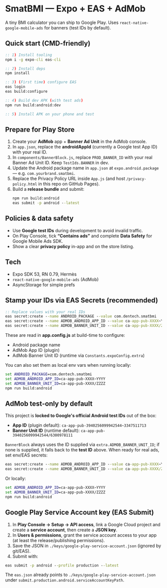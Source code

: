 # SmatBMI — Expo + EAS + AdMob

A tiny BMI calculator you can ship to Google Play. Uses `react-native-google-mobile-ads` for banners (test IDs by default).

## Quick start (CMD-friendly)

```bat
:: 1) Install tooling
npm i -g expo-cli eas-cli

:: 2) Install deps
npm install

:: 3) (First time) configure EAS
eas login
eas build:configure

:: 4) Build dev APK (with test ads)
npm run build:android:dev

:: 5) Install APK on your phone and test
```

## Prepare for Play Store

1. Create your **AdMob** app + **Banner Ad Unit** in the AdMob console.
2. In `app.json`, replace the **androidAppId** (currently a Google test App ID) with your real ID.
3. In `components/BannerBlock.js`, replace `PROD_BANNER_ID` with your real Banner Ad Unit ID. Keep `TestIds.BANNER` in dev.
4. Update the Android package name in `app.json` at `expo.android.package` — e.g. `com.yourbrand.smatbmi`.
5. Replace the Privacy Policy URL inside `App.js` (and host `/privacy-policy.html` in this repo on GitHub Pages).
6. Build a **release bundle** and submit:
   ```bat
   npm run build:android
   eas submit -p android --latest
   ```

## Policies & data safety
- Use **Google test IDs** during development to avoid invalid traffic.
- On Play Console, tick **“Contains ads”** and complete **Data Safety** for Google Mobile Ads SDK.
- Show a clear **privacy policy** in-app and on the store listing.

## Tech
- Expo SDK 53, RN 0.79, Hermès
- `react-native-google-mobile-ads` (AdMob)
- AsyncStorage for simple prefs


## Stamp your IDs via EAS Secrets (recommended)

```bat
:: Replace values with your real IDs
eas secret:create --name ANDROID_PACKAGE --value com.dentech.smatbmi
eas secret:create --name ADMOB_ANDROID_APP_ID --value ca-app-pub-XXXX~YYYY
eas secret:create --name ADMOB_BANNER_UNIT_ID --value ca-app-pub-XXXX/ZZZZ
```

These are read in **app.config.js** at build-time to configure:
- Android package name
- AdMob App ID (plugin)
- AdMob Banner Unit ID (runtime via `Constants.expoConfig.extra`)

You can also set them as local env vars when running locally:
```bat
set ANDROID_PACKAGE=com.dentech.smatbmi
set ADMOB_ANDROID_APP_ID=ca-app-pub-XXXX~YYYY
set ADMOB_BANNER_UNIT_ID=ca-app-pub-XXXX/ZZZZ
npm run build:android
```


## AdMob test-only by default

This project is **locked to Google's official Android test IDs** out of the box:

- **App ID** (plugin default): `ca-app-pub-3940256099942544~3347511713`
- **Banner Unit ID** (runtime default): `ca-app-pub-3940256099942544/6300978111`

`BannerBlock` always uses the ID supplied via `extra.ADMOB_BANNER_UNIT_ID`; if none is supplied,
it falls back to the **test ID** above. When ready for real ads, set env/EAS secrets:

```bat
eas secret:create --name ADMOB_ANDROID_APP_ID --value ca-app-pub-XXXX~YYYY
eas secret:create --name ADMOB_BANNER_UNIT_ID --value ca-app-pub-XXXX/ZZZZ
```

Or locally:

```bat
set ADMOB_ANDROID_APP_ID=ca-app-pub-XXXX~YYYY
set ADMOB_BANNER_UNIT_ID=ca-app-pub-XXXX/ZZZZ
npm run build:android
```



## Google Play Service Account key (EAS Submit)

1) In **Play Console → Setup → API access**, link a Google Cloud project and create a **service account**, then create a **JSON key**.
2) In **Users & permissions**, grant the service account access to your app (at least the release/publishing permissions).
3) Save the JSON in `./keys/google-play-service-account.json` (ignored by git/EAS).
4) Submit with:
```bat
eas submit -p android --profile production --latest
```
The `eas.json` already points to `./keys/google-play-service-account.json` under `submit.production.android.serviceAccountKeyPath`.
